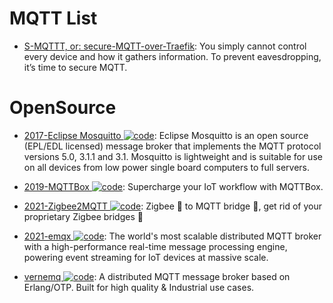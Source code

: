 # MQTT List

- [S-MQTTT, or: secure-MQTT-over-Traefik](https://jurian.slui.mn/posts/smqttt-or-secure-mqtt-over-traefik/): You simply cannot control every device and how it gathers information. To prevent eavesdropping, it’s time to secure MQTT.

# OpenSource

- [2017-Eclipse Mosquitto ![code](https://ng-tech.icu/assets/code.svg)](https://mosquitto.org/): Eclipse Mosquitto is an open source (EPL/EDL licensed) message broker that implements the MQTT protocol versions 5.0, 3.1.1 and 3.1. Mosquitto is lightweight and is suitable for use on all devices from low power single board computers to full servers.

- [2019-MQTTBox ![code](https://ng-tech.icu/assets/code.svg)](http://workswithweb.com/mqttbox.html): Supercharge your IoT workflow with MQTTBox.

- [2021-Zigbee2MQTT ![code](https://ng-tech.icu/assets/code.svg)](https://github.com/Koenkk/zigbee2mqtt): Zigbee 🐝 to MQTT bridge 🌉, get rid of your proprietary Zigbee bridges 🔨

- [2021-emqx ![code](https://ng-tech.icu/assets/code.svg)](https://www.emqx.io/): The world's most scalable distributed MQTT broker with a high-performance real-time message processing engine, powering event streaming for IoT devices at massive scale.

- [vernemq ![code](https://ng-tech.icu/assets/code.svg)](https://github.com/vernemq/vernemq): A distributed MQTT message broker based on Erlang/OTP. Built for high quality & Industrial use cases.
